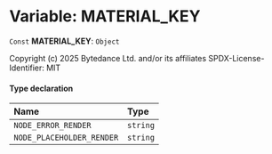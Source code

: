 # Variable: MATERIAL\_KEY

`Const` **MATERIAL\_KEY**: `Object`

Copyright (c) 2025 Bytedance Ltd. and/or its affiliates
SPDX-License-Identifier: MIT

#### Type declaration

| Name | Type |
| :------ | :------ |
| `NODE_ERROR_RENDER` | `string` |
| `NODE_PLACEHOLDER_RENDER` | `string` |
